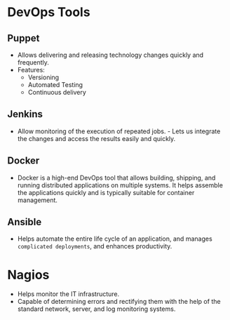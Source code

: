 # DevOps Tools

## Puppet

- Allows delivering and releasing technology changes quickly and frequently.
- Features:
  - Versioning
  - Automated Testing
  - Continuous delivery

## Jenkins

- Allow monitoring of the execution of repeated jobs. - Lets us integrate the changes and access the results easily and quickly.


## Docker

- Docker is a high-end DevOps tool that allows building, shipping, and running distributed applications on multiple systems. It helps assemble the applications quickly and is typically suitable for container management.

## Ansible

- Helps automate the entire life cycle of an application, and manages `complicated deployments`, and enhances productivity.

# Nagios

- Helps monitor the IT infrastructure.
- Capable of determining errors and rectifying them with the help of the standard network, server, and log monitoring systems.

